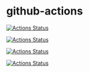# github-actions
 
[![Actions Status](https://github.com/MicheleCancilla/github-actions/workflows/.github/workflows/windows.yml/badge.svg)](https://github.com/MicheleCancilla/github-actions/actions)


[![Actions Status](https://github.com/MicheleCancilla/github-actions/workflows/.github/workflows/linux.yml/badge.svg)](https://github.com/MicheleCancilla/github-actions/actions)


[![Actions Status](https://github.com/MicheleCancilla/github-actions/workflows/linux/badge.svg)](https://github.com/MicheleCancilla/github-actions/actions)

[![Actions Status](https://github.com/MicheleCancilla/github-actions/workflows/windows/badge.svg)](https://github.com/MicheleCancilla/github-actions/actions)


 
